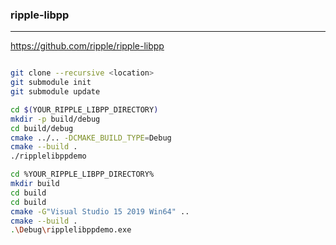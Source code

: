 ### ripple-libpp
---
https://github.com/ripple/ripple-libpp

```cc
```

```sh
git clone --recursive <location>
git submodule init
git submodule update

cd $(YOUR_RIPPLE_LIBPP_DIRECTORY)
mkdir -p build/debug
cd build/debug
cmake ../.. -DCMAKE_BUILD_TYPE=Debug
cmake --build .
./ripplelibppdemo

cd %YOUR_RIPPLE_LIBPP_DIRECTORY%
mkdir build
cd build
cd build
cmake -G"Visual Studio 15 2019 Win64" ..
cmake --build .
.\Debug\ripplelibppdemo.exe

```

```
```


